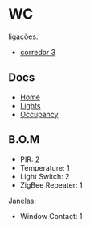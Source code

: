 # WC

ligações:
- [corredor 3](./corredores.md)

## Docs
- [Home](./readme.md)
- [Lights](./lights.md)
- [Occupancy](./occupancy.md)

## B.O.M

- PIR: 2
- Temperature: 1
- Light Switch: 2
- ZigBee Repeater: 1

Janelas:
  - Window Contact: 1